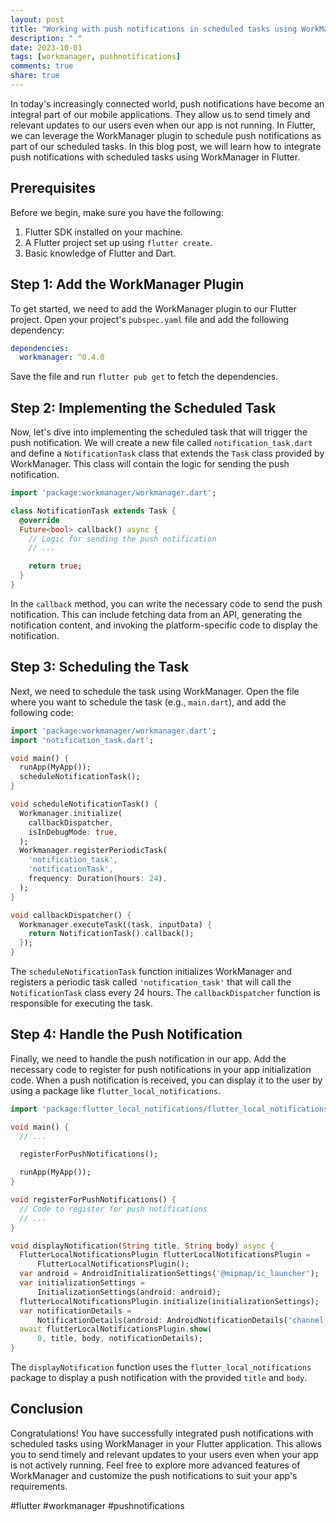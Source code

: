 ```yaml
---
layout: post
title: "Working with push notifications in scheduled tasks using WorkManager in Flutter"
description: " "
date: 2023-10-01
tags: [workmanager, pushnotifications]
comments: true
share: true
---
```


In today's increasingly connected world, push notifications have become an integral part of our mobile applications. They allow us to send timely and relevant updates to our users even when our app is not running. In Flutter, we can leverage the WorkManager plugin to schedule push notifications as part of our scheduled tasks. In this blog post, we will learn how to integrate push notifications with scheduled tasks using WorkManager in Flutter.

## Prerequisites

Before we begin, make sure you have the following:

1. Flutter SDK installed on your machine.
2. A Flutter project set up using `flutter create`.
3. Basic knowledge of Flutter and Dart.

## Step 1: Add the WorkManager Plugin

To get started, we need to add the WorkManager plugin to our Flutter project. Open your project's `pubspec.yaml` file and add the following dependency:

```yaml
dependencies:
  workmanager: ^0.4.0
```

Save the file and run `flutter pub get` to fetch the dependencies.

## Step 2: Implementing the Scheduled Task

Now, let's dive into implementing the scheduled task that will trigger the push notification. We will create a new file called `notification_task.dart` and define a `NotificationTask` class that extends the `Task` class provided by WorkManager. This class will contain the logic for sending the push notification.

```dart
import 'package:workmanager/workmanager.dart';

class NotificationTask extends Task {
  @override
  Future<bool> callback() async {
    // Logic for sending the push notification
    // ...

    return true;
  }
}
```

In the `callback` method, you can write the necessary code to send the push notification. This can include fetching data from an API, generating the notification content, and invoking the platform-specific code to display the notification.

## Step 3: Scheduling the Task

Next, we need to schedule the task using WorkManager. Open the file where you want to schedule the task (e.g., `main.dart`), and add the following code:

```dart
import 'package:workmanager/workmanager.dart';
import 'notification_task.dart';

void main() {
  runApp(MyApp());
  scheduleNotificationTask();
}

void scheduleNotificationTask() {
  Workmanager.initialize(
    callbackDispatcher,
    isInDebugMode: true,
  );
  Workmanager.registerPeriodicTask(
    'notification_task',
    'notificationTask',
    frequency: Duration(hours: 24),
  );
}

void callbackDispatcher() {
  Workmanager.executeTask((task, inputData) {
    return NotificationTask().callback();
  });
}
```

The `scheduleNotificationTask` function initializes WorkManager and registers a periodic task called `'notification_task'` that will call the `NotificationTask` class every 24 hours. The `callbackDispatcher` function is responsible for executing the task.

## Step 4: Handle the Push Notification

Finally, we need to handle the push notification in our app. Add the necessary code to register for push notifications in your app initialization code. When a push notification is received, you can display it to the user by using a package like `flutter_local_notifications`.

```dart
import 'package:flutter_local_notifications/flutter_local_notifications.dart';

void main() {
  // ...

  registerForPushNotifications();

  runApp(MyApp());
}

void registerForPushNotifications() {
  // Code to register for push notifications
  // ...
}

void displayNotification(String title, String body) async {
  FlutterLocalNotificationsPlugin flutterLocalNotificationsPlugin =
      FlutterLocalNotificationsPlugin();
  var android = AndroidInitializationSettings('@mipmap/ic_launcher');
  var initializationSettings =
      InitializationSettings(android: android);
  flutterLocalNotificationsPlugin.initialize(initializationSettings);
  var notificationDetails =
      NotificationDetails(android: AndroidNotificationDetails('channel_id', 'channel_name', 'channel_description'));
  await flutterLocalNotificationsPlugin.show(
      0, title, body, notificationDetails);
}

```

The `displayNotification` function uses the `flutter_local_notifications` package to display a push notification with the provided `title` and `body`.

## Conclusion

Congratulations! You have successfully integrated push notifications with scheduled tasks using WorkManager in your Flutter application. This allows you to send timely and relevant updates to your users even when your app is not actively running. Feel free to explore more advanced features of WorkManager and customize the push notifications to suit your app's requirements.

#flutter #workmanager #pushnotifications